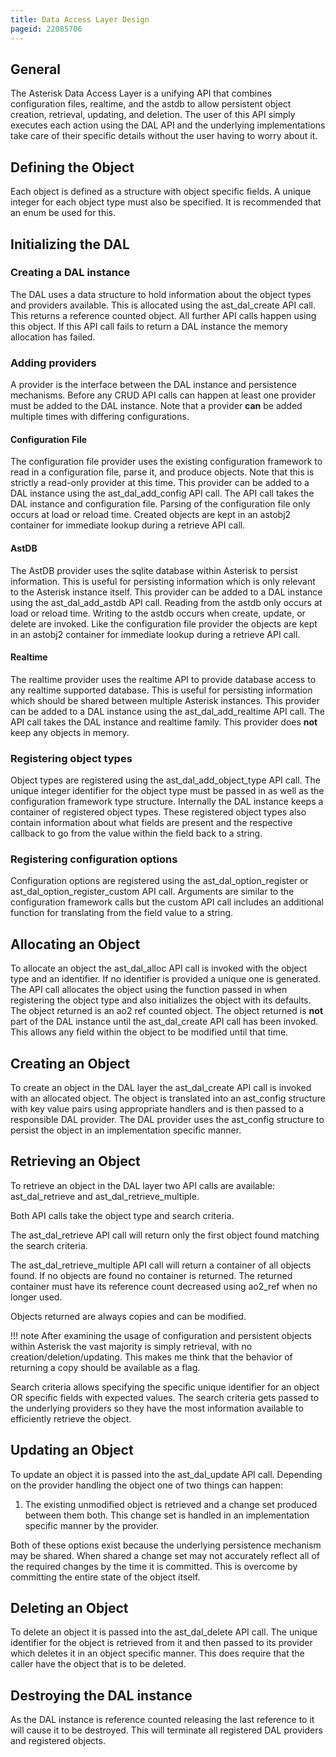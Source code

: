 ```yaml
---
title: Data Access Layer Design
pageid: 22085706
---
```


General
-------

The Asterisk Data Access Layer is a unifying API that combines configuration files, realtime, and the astdb to allow persistent object creation, retrieval, updating, and deletion. The user of this API simply executes each action using the DAL API and the underlying implementations take care of their specific details without the user having to worry about it.

Defining the Object
-------------------

Each object is defined as a structure with object specific fields. A unique integer for each object type must also be specified. It is recommended that an enum be used for this.

Initializing the DAL
--------------------

### Creating a DAL instance

The DAL uses a data structure to hold information about the object types and providers available. This is allocated using the ast_dal_create API call. This returns a reference counted object. All further API calls happen using this object. If this API call fails to return a DAL instance the memory allocation has failed.

### Adding providers

A provider is the interface between the DAL instance and persistence mechanisms. Before any CRUD API calls can happen at least one provider must be added to the DAL instance. Note that a provider **can** be added multiple times with differing configurations.

#### Configuration File

The configuration file provider uses the existing configuration framework to read in a configuration file, parse it, and produce objects. Note that this is strictly a read-only provider at this time. This provider can be added to a DAL instance using the ast_dal_add_config API call. The API call takes the DAL instance and configuration file. Parsing of the configuration file only occurs at load or reload time. Created objects are kept in an astobj2 container for immediate lookup during a retrieve API call.

#### AstDB

The AstDB provider uses the sqlite database within Asterisk to persist information. This is useful for persisting information which is only relevant to the Asterisk instance itself. This provider can be added to a DAL instance using the ast_dal_add_astdb API call. Reading from the astdb only occurs at load or reload time. Writing to the astdb occurs when create, update, or delete are invoked. Like the configuration file provider the objects are kept in an astobj2 container for immediate lookup during a retrieve API call.

#### Realtime

The realtime provider uses the realtime API to provide database access to any realtime supported database. This is useful for persisting information which should be shared between multiple Asterisk instances. This provider can be added to a DAL instance using the ast_dal_add_realtime API call. The API call takes the DAL instance and realtime family. This provider does **not** keep any objects in memory.

### Registering object types

Object types are registered using the ast_dal_add_object_type API call. The unique integer identifier for the object type must be passed in as well as the configuration framework type structure. Internally the DAL instance keeps a container of registered object types. These registered object types also contain information about what fields are present and the respective callback to go from the value within the field back to a string.

### Registering configuration options

Configuration options are registered using the ast_dal_option_register or ast_dal_option_register_custom API call. Arguments are similar to the configuration framework calls but the custom API call includes an additional function for translating from the field value to a string.

Allocating an Object
--------------------

To allocate an object the ast_dal_alloc API call is invoked with the object type and an identifier. If no identifier is provided a unique one is generated. The API call allocates the object using the function passed in when registering the object type and also initializes the object with its defaults. The object returned is an ao2 ref counted object. The object returned is **not** part of the DAL instance until the ast_dal_create API call has been invoked. This allows any field within the object to be modified until that time.

Creating an Object
------------------

To create an object in the DAL layer the ast_dal_create API call is invoked with an allocated object. The object is translated into an ast_config structure with key value pairs using appropriate handlers and is then passed to a responsible DAL provider. The DAL provider uses the ast_config structure to persist the object in an implementation specific manner. 

Retrieving an Object
--------------------

To retrieve an object in the DAL layer two API calls are available: ast_dal_retrieve and ast_dal_retrieve_multiple.

Both API calls take the object type and search criteria.

The ast_dal_retrieve API call will return only the first object found matching the search criteria.  

The ast_dal_retrieve_multiple API call will return a container of all objects found. If no objects are found no container is returned. The returned container must have its reference count decreased using ao2_ref when no longer used.

Objects returned are always copies and can be modified.

!!! note 
    After examining the usage of configuration and persistent objects within Asterisk the vast majority is simply retrieval, with no creation/deletion/updating. This makes me think that the behavior of returning a copy should be available as a flag.

[//]: # (end-note)

Search criteria allows specifying the specific unique identifier for an object OR specific fields with expected values. The search criteria gets passed to the underlying providers so they have the most information available to efficiently retrieve the object.

Updating an Object
------------------

To update an object it is passed into the ast_dal_update API call. Depending on the provider handling the object one of two things can happen:

1. The existing unmodified object is retrieved and a change set produced between them both. This change set is handled in an implementation specific manner by the provider.  

Both of these options exist because the underlying persistence mechanism may be shared. When shared a change set may not accurately reflect all of the required changes by the time it is committed. This is overcome by committing the entire state of the object itself.

Deleting an Object
------------------

To delete an object it is passed into the ast_dal_delete API call. The unique identifier for the object is retrieved from it and then passed to its provider which deletes it in an object specific manner. This does require that the caller have the object that is to be deleted.

Destroying the DAL instance
---------------------------

As the DAL instance is reference counted releasing the last reference to it will cause it to be destroyed. This will terminate all registered DAL providers and registered objects.
